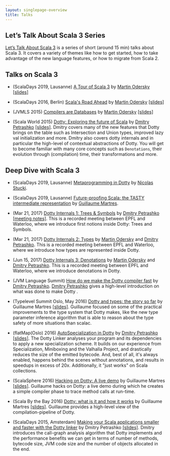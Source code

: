 ```yaml
---
layout: singlepage-overview
title: Talks
---
```


Let’s Talk About Scala 3 Series
-------------------------------

[Let’s Talk About Scala 3](https://www.youtube.com/playlist?list=PLTx-VKTe8yLxYQfX_eGHCxaTuWvvG28Ml) is a series
of short (around 15 min) talks about Scala 3. It covers a variety of themes like how to get started, how to take
advantage of the new language features, or how to migrate from Scala 2. 

Talks on Scala 3
----------------
- (ScalaDays 2019, Lausanne) [A Tour of Scala 3](https://www.youtube.com/watch?v=_Rnrx2lo9cw) by [Martin Odersky](http://twitter.com/odersky) [\[slides\]](https://www.slideshare.net/Odersky/a-tour-of-scala-3)

- (ScalaDays 2016, Berlin) [Scala's Road Ahead](https://www.youtube.com/watch?v=GHzWqJKFCk4) by [Martin Odersky](http://twitter.com/odersky) [\[slides\]](http://www.slideshare.net/Odersky/scala-days-nyc-2016)

- (JVMLS 2015) [Compilers are Databases](https://www.youtube.com/watch?v=WxyyJyB_Ssc) by [Martin Odersky](http://twitter.com/odersky) [\[slides\]](http://www.slideshare.net/Odersky/compilers-are-databases)

- (Scala World 2015) [Dotty: Exploring the future of Scala](https://www.youtube.com/watch?v=aftdOFuVU1o) by [Dmitry Petrashko](http://twitter.com/darkdimius) [\[slides\]](https://d-d.me/scalaworld2015/#/).
  Dmitry covers many of the new features that Dotty brings on the table such as Intersection and Union types, improved lazy val initialization and more.
  Dmitry also covers dotty internals and in particular the high-level of contextual abstractions of Dotty. You will get to
  become familiar with many core concepts such as `Denotations`, their evolution through (compilation) time, their
  transformations and more.

Deep Dive with Scala 3
----------------------
- (ScalaDays 2019, Lausanne) [Metaprogramming in Dotty](https://www.youtube.com/watch?v=ZfDS_gJyPTc) by [Nicolas Stucki](https://github.com/nicolasstucki).

- (ScalaDays 2019, Lausanne) [Future-proofing Scala: the TASTY intermediate representation](https://www.youtube.com/watch?v=zQFjC3zLYwo) by [Guillaume Martres](http://guillaume.martres.me/).

- (Mar 21, 2017) [Dotty Internals 1: Trees & Symbols](https://www.youtube.com/watch?v=yYd-zuDd3S8) by [Dmitry Petrashko](http://twitter.com/darkdimius) [\[meeting notes\]](https://dotty.epfl.ch/docs/internals/dotty-internals-1-notes.html).
  This is a recorded meeting between EPFL and Waterloo, where we introduce first notions inside Dotty: Trees and Symbols.

- (Mar 21, 2017) [Dotty Internals 2: Types](https://www.youtube.com/watch?v=3gmLIYlGbKc) by [Martin Odersky](http://twitter.com/odersky) and [Dmitry Petrashko](http://twitter.com/darkdimius).
  This is a recorded meeting between EPFL and Waterloo, where we introduce how types are represented inside Dotty.

- (Jun 15, 2017) [Dotty Internals 3: Denotations](https://youtu.be/9iPA7zMRGKY) by [Martin Odersky](http://twitter.com/odersky) and [Dmitry Petrashko](http://twitter.com/darkdimius).
  This is a recorded meeting between EPFL and Waterloo, where we introduce denotations in Dotty.

- (JVM Language Summit) [How do we make the Dotty compiler fast](https://www.youtube.com/watch?v=9xYoSwnSPz0) by [Dmitry Petrashko](http://twitter.com/darkdimius).
  [Dmitry Petrashko](http://twitter.com/darkdimius) gives a high-level introduction on what was done to make Dotty .


- (Typelevel Summit Oslo, May 2016) [Dotty and types: the story so far](https://www.youtube.com/watch?v=YIQjfCKDR5A) by
  Guillaume Martres [\[slides\]](http://guillaume.martres.me/talks/typelevel-summit-oslo/).
  Guillaume focused on some of the practical improvements to the type system that Dotty makes, like the new type parameter
  inference algorithm that is able to reason about the type safety of more situations than scalac.

- (flatMap(Oslo) 2016) [AutoSpecialization in Dotty](https://vimeo.com/165928176) by [Dmitry Petrashko](http://twitter.com/darkdimius) [\[slides\]](https://d-d.me/talks/flatmap2016/#/).
  The Dotty Linker analyses your program and its dependencies to
  apply a new specialization scheme. It builds on our experience from Specialization, Miniboxing and the Valhalla Project,
  and drastically reduces the size of the emitted bytecode. And, best of all, it's always enabled, happens behind the
  scenes without annotations,  and results in speedups in excess of 20x. Additionally, it "just works" on Scala collections.

- (ScalaSphere 2016) [Hacking on Dotty: A live demo](https://www.youtube.com/watch?v=0OOYGeZLHs4) by Guillaume Martres [\[slides\]](http://guillaume.martres.me/talks/dotty-live-demo/).
  Guillaume hacks on Dotty: a live demo during which he
  creates a simple compiler phase to trace method calls at run-time.

- (Scala By the Bay 2016) [Dotty: what is it and how it works](https://www.youtube.com/watch?v=wCFbYu7xEJA) by Guillaume
  Martres [\[slides\]](http://guillaume.martres.me/talks/dotty-tutorial/#/). Guillaume provides a high-level view of the
  compilation-pipeline of Dotty.

- (ScalaDays 2015, Amsterdam) [Making your Scala applications smaller and faster with the Dotty linker](https://www.youtube.com/watch?v=xCeI1ArdXM4) by Dmitry Petrashko [\[slides\]](https://d-d.me/scaladays2015/#/).
  Dmitry introduces the call-graph analysis algorithm
  that Dotty implements and the performance benefits we can get in terms of number of methods, bytecode size, JVM code size
  and the number of objects allocated in the end.

